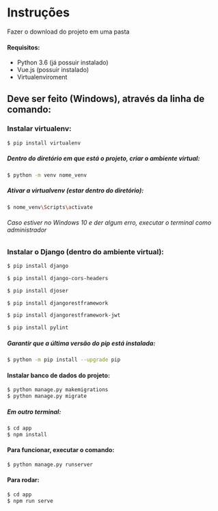 # Instruções

Fazer o download do projeto em uma pasta

#### Requisitos:
- Python 3.6 (já possuir instalado)
- Vue.js (possuir instalado)
- Virtualenviroment

## Deve ser feito (Windows), através da linha de comando:

### Instalar virtualenv:
```sh
$ pip install virtualenv
```
##### Dentro do diretório em que está o projeto, criar o ambiente virtual:
```sh
$ python -m venv nome_venv
```
##### Ativar a virtualvenv (estar dentro do diretório):

```sh
$ nome_venv\Scripts\activate
```
###### Caso estiver no Windows 10 e der algum erro, executar o terminal como administrador

### Instalar o Django (dentro do ambiente virtual):

```sh
$ pip install django

$ pip install django-cors-headers

$ pip install djoser

$ pip install djangorestframework

$ pip install djangorestframework-jwt

$ pip install pylint
```

##### Garantir que a última versão do pip está instalada:

```sh
$ python -m pip install --upgrade pip
```
#### Instalar banco de dados do projeto:

```sh
$ python manage.py makemigrations
$ python manage.py migrate
```
##### Em outro terminal:

```sh
$ cd app
$ npm install 
```

#### Para funcionar, executar o comando:

```sh
$ python manage.py runserver
```

#### Para rodar:

```sh
$ cd app
$ npm run serve
```
